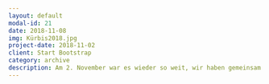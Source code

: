```yaml
---
layout: default
modal-id: 21
date: 2018-11-08
img: Kürbis2018.jpg
project-date: 2018-11-02
client: Start Bootstrap
category: archive 
description: Am 2. November war es wieder so weit, wir haben gemeinsam Kürbisse geschnitzt. Ganz ohne Verletzungen und mit tollen Ergebnissen! Und gleichzeitig konnten wir noch einen Geburstag feiern, was für ein toller Abend :)
---
```

